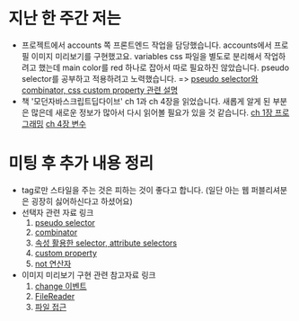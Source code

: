 # 지난 한 주간 저는
- 프로젝트에서 accounts 쪽 프론트엔드 작업을 담당했습니다.
  accounts에서 프로필 이미지 미리보기를 구현했고요.
  variables css 파일을 별도로 분리해서 작업하려고 했는데 main color를 red 하나로 잡아서 따로 필요하진 않았습니다.
  pseudo selector를 공부하고 적용하려고 노력했습니다.
  => [pseudo selector와 combinator, css custom property 관련 설명](https://min-z.notion.site/Pseudo-Selectors-Combinator-fbe5461e34a844ef8d33fe6930b935d5)
- 책 '모던자바스크립트딥다이브' ch 1과 ch 4장을 읽었습니다. 새롭게 알게 된 부분은 많은데 새로운 정보가 많아서 다시 읽어볼 필요가 있을 것 같습니다.
  [ch 1장 프로그래밍](https://min-z.notion.site/01-66d7a6bdc7d04f06a9a5da14fdb462b8)
  [ch 4장 변수](https://min-z.notion.site/04-b1d53ab0e5174b38b4fe0823687aafa9)

# 미팅 후 추가 내용 정리
- tag로만 스타일을 주는 것은 피하는 것이 좋다고 합니다. (일단 아는 웹 퍼블리셔분은 굉장히 싫어하신다고 하셨어요)
- 선택자 관련 자료 링크
  1. [pseudo selector](https://developer.mozilla.org/ko/docs/Web/CSS/Pseudo-classes)
  2. [combinator](https://developer.mozilla.org/en-US/docs/Learn/CSS/Building_blocks/Selectors/Combinators)
  3. [속성 활용한 selector, attribute selectors](https://developer.mozilla.org/ko/docs/Web/CSS/Attribute_selectors)
  3. [custom property](https://developer.mozilla.org/en-US/docs/Web/CSS/Using_CSS_custom_properties)
  4. [not 연산자](https://developer.mozilla.org/ko/docs/Web/CSS/:not)
- 이미지 미리보기 구현 관련 참고자료 링크
  1. [change 이벤트](https://developer.mozilla.org/ko/docs/Web/API/HTMLElement/change_event)
  2. [FileReader](https://developer.mozilla.org/ko/docs/Web/API/FileReader)
  3. [파일 접근](https://developer.mozilla.org/ko/docs/Web/API/File_API/Using_files_from_web_applications)